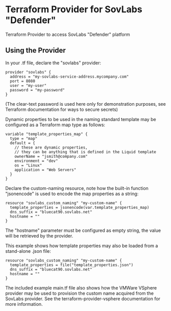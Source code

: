 
# Terraform Provider for SovLabs "Defender"

Terraform Provider to access SovLabs "Defender" platform


## Using the Provider

In your .tf file, declare the "sovlabs" provider:

```
provider "sovlabs" {
  address = "my-sovlabs-service-address.mycompany.com"
  port = 8080
  user = "my-user"
  password = "my-password"
}
```

(The clear-text password is used here only for demonstration purposes,
see Terraform documentation for ways to secure secrets)

Dynamic properties to be used in the naming standard template may be configured
as a Terraform map type as follows:
```
variable "template_properties_map" {
  type = "map"
  default = {
    // these are dynamic properties,
    // they can be anything that is defined in the Liquid template
    ownerName = "jsmith@company.com"
    environment = "dev"
    os = "Linux"
    application = "Web Servers"
  }
}
```

Declare the custom-naming resource, note how the built-in function
"jsonencode" is used to encode the map properties as a string:
```
resource "sovlabs_custom_naming" "my-custom-name" {
  template_properties = jsonencode(var.template_properties_map)
  dns_suffix = "bluecat90.sovlabs.net"
  hostname = ""
}
```

The "hostname" parameter must be configured as empty string, the value
will be retrieved by the provider.

This example shows how template properties may also be loaded from a stand-alone .json file:
```
resource "sovlabs_custom_naming" "my-custom-name" {
  template_properties = file("template_properties.json")
  dns_suffix = "bluecat90.sovlabs.net"
  hostname = ""
}
```

The included example main.tf file also shows how the VMWare VSphere provider may
be used to provision the custom name acquired from the SovLabs provider.  See the 
terraform-provider-vsphere documentation for more information.

